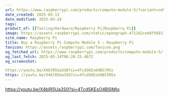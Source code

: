 ```yaml
---
url: https://www.raspberrypi.com/products/compute-module-5/?variant=cm5-104032
date_created: 2025-03-13
date_modified: 2025-03-24
tags: 
product_of: [[Tooling/Hardware/Raspberry Pi|Raspberry Pi]]
image: https://assets.raspberrypi.com/static/opengraph-471162cee8f56913d428717d59609d55.png
site_name: Raspberry Pi
title: Buy a Raspberry Pi Compute Module 5 – Raspberry Pi
favicon: https://assets.raspberrypi.com/favicon.png
og_fetched_url: https://www.raspberrypi.com/products/compute-module-5/?variant=cm5-104032
og_last_fetch: 2025-03-24T06:28:25.467Z
og_screenshot: 

https://youtu.be/X4blR5Ua3S0?si=4TcdSKEsO4BSlMIo
https: //youtu.be/X4blR5Ua3S0?si=4TcdSKEsO4BSlMIo
---
```



https://youtu.be/X4blR5Ua3S0?si=4TcdSKEsO4BSlMIo